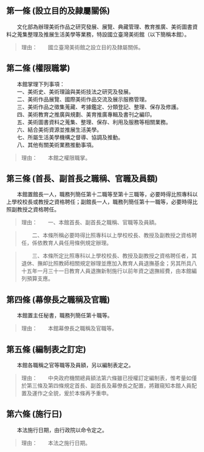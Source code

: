 第一條 (設立目的及隷屬關係)
---------------------------
　　文化部為辦理美術作品之研究發展、展覽、典藏管理、教育推廣、美術圖書資料之蒐集整理及推展生活美學等業務，特設國立臺灣美術館（以下簡稱本館）。  
> 理由：　　國立臺灣美術館之設立目的及隸屬關係。



第二條 (權限職掌)
-----------------
　　本館掌理下列事項：  
　　一、美術史、美術理論與美術技法之研究及發展。  
　　二、美術作品展覽、國際美術作品交流及展示服務管理。  
　　三、美術作品之徵集蒐藏、考據鑑定、分類登記、整理、保存及修護。  
　　四、美術教育之推廣與規劃、美育推廣專輯及書刊之編印。  
　　五、美術圖書資料之蒐集、整理、保存、利用及服務等相關業務。  
　　六、結合美術資源並推展生活美學。  
　　七、所屬生活美學機構之督導、協調及推動。  
　　八、其他有關美術業務推動事項。  
> 理由：　　本館之權限職掌。



第三條 (首長、副首長之職稱、官職及員額)
---------------------------------------
　　本館置館長一人，職務列簡任第十二職等至第十三職等，必要時得比照專科以上學校校長或教授之資格聘任；副館長一人，職務列簡任第十一職等，必要時得比照副教授之資格聘任。  
> 理由：　　一、本館首長、副首長之職稱、官職等及員額。

> 　　二、本條所稱必要時得比照專科以上學校校長、教授及副教授之資格聘任，係依教育人員任用條例規定辦理。

> 　　三、本條所定比照專科以上學校校長、教授及副教授之資格聘任者，其退休、撫卹比照教師相關規定辦理並應加入教育人員退撫基金；另其所具八十五年一月三十一日教育人員退撫新制施行以前年資之退撫經費，由本館編列預算支應。



第四條 (幕僚長之職稱及官職)
---------------------------
　　本館置主任秘書，職務列簡任第十職等。  
> 理由：　　本館幕僚長之職稱及官職等。



第五條 (編制表之訂定)
---------------------
　　本館各職稱之官等職等及員額，另以編制表定之。  
> 理由：　　中央政府機關總員額法第六條雖已授權訂定編制表，惟考量如僅於第三條及第四條規定首長、副首長及幕僚長之配置，將難窺知本館人員配置及運作之全貌，爰於本條再予重申。



第六條 (施行日)
---------------
　　本法施行日期，由行政院以命令定之。  
> 理由：　　本法之施行日期。